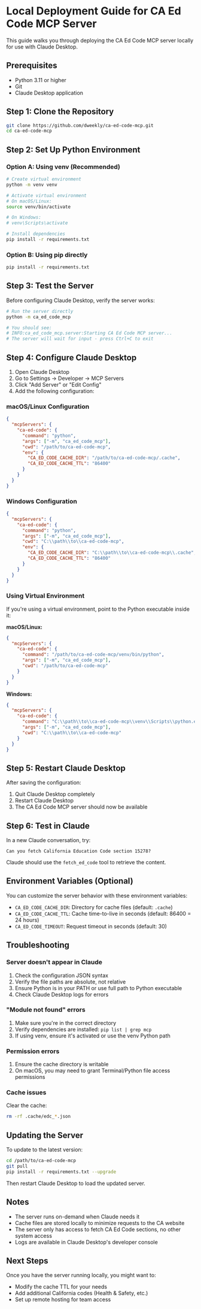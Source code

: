 # Local Deployment Guide for CA Ed Code MCP Server

This guide walks you through deploying the CA Ed Code MCP server locally for use with Claude Desktop.

## Prerequisites

- Python 3.11 or higher
- Git
- Claude Desktop application

## Step 1: Clone the Repository

```bash
git clone https://github.com/dweekly/ca-ed-code-mcp.git
cd ca-ed-code-mcp
```

## Step 2: Set Up Python Environment

### Option A: Using venv (Recommended)

```bash
# Create virtual environment
python -m venv venv

# Activate virtual environment
# On macOS/Linux:
source venv/bin/activate

# On Windows:
# venv\Scripts\activate

# Install dependencies
pip install -r requirements.txt
```

### Option B: Using pip directly

```bash
pip install -r requirements.txt
```

## Step 3: Test the Server

Before configuring Claude Desktop, verify the server works:

```bash
# Run the server directly
python -m ca_ed_code_mcp

# You should see:
# INFO:ca_ed_code_mcp.server:Starting CA Ed Code MCP server...
# The server will wait for input - press Ctrl+C to exit
```

## Step 4: Configure Claude Desktop

1. Open Claude Desktop
2. Go to Settings → Developer → MCP Servers
3. Click "Add Server" or "Edit Config"
4. Add the following configuration:

### macOS/Linux Configuration

```json
{
  "mcpServers": {
    "ca-ed-code": {
      "command": "python",
      "args": ["-m", "ca_ed_code_mcp"],
      "cwd": "/path/to/ca-ed-code-mcp",
      "env": {
        "CA_ED_CODE_CACHE_DIR": "/path/to/ca-ed-code-mcp/.cache",
        "CA_ED_CODE_CACHE_TTL": "86400"
      }
    }
  }
}
```

### Windows Configuration

```json
{
  "mcpServers": {
    "ca-ed-code": {
      "command": "python",
      "args": ["-m", "ca_ed_code_mcp"],
      "cwd": "C:\\path\\to\\ca-ed-code-mcp",
      "env": {
        "CA_ED_CODE_CACHE_DIR": "C:\\path\\to\\ca-ed-code-mcp\\.cache",
        "CA_ED_CODE_CACHE_TTL": "86400"
      }
    }
  }
}
```

### Using Virtual Environment

If you're using a virtual environment, point to the Python executable inside it:

**macOS/Linux:**
```json
{
  "mcpServers": {
    "ca-ed-code": {
      "command": "/path/to/ca-ed-code-mcp/venv/bin/python",
      "args": ["-m", "ca_ed_code_mcp"],
      "cwd": "/path/to/ca-ed-code-mcp"
    }
  }
}
```

**Windows:**
```json
{
  "mcpServers": {
    "ca-ed-code": {
      "command": "C:\\path\\to\\ca-ed-code-mcp\\venv\\Scripts\\python.exe",
      "args": ["-m", "ca_ed_code_mcp"],
      "cwd": "C:\\path\\to\\ca-ed-code-mcp"
    }
  }
}
```

## Step 5: Restart Claude Desktop

After saving the configuration:
1. Quit Claude Desktop completely
2. Restart Claude Desktop
3. The CA Ed Code MCP server should now be available

## Step 6: Test in Claude

In a new Claude conversation, try:

```
Can you fetch California Education Code section 15278?
```

Claude should use the `fetch_ed_code` tool to retrieve the content.

## Environment Variables (Optional)

You can customize the server behavior with these environment variables:

- `CA_ED_CODE_CACHE_DIR`: Directory for cache files (default: `.cache`)
- `CA_ED_CODE_CACHE_TTL`: Cache time-to-live in seconds (default: 86400 = 24 hours)
- `CA_ED_CODE_TIMEOUT`: Request timeout in seconds (default: 30)

## Troubleshooting

### Server doesn't appear in Claude

1. Check the configuration JSON syntax
2. Verify the file paths are absolute, not relative
3. Ensure Python is in your PATH or use full path to Python executable
4. Check Claude Desktop logs for errors

### "Module not found" errors

1. Make sure you're in the correct directory
2. Verify dependencies are installed: `pip list | grep mcp`
3. If using venv, ensure it's activated or use the venv Python path

### Permission errors

1. Ensure the cache directory is writable
2. On macOS, you may need to grant Terminal/Python file access permissions

### Cache issues

Clear the cache:
```bash
rm -rf .cache/edc_*.json
```

## Updating the Server

To update to the latest version:

```bash
cd /path/to/ca-ed-code-mcp
git pull
pip install -r requirements.txt --upgrade
```

Then restart Claude Desktop to load the updated server.

## Notes

- The server runs on-demand when Claude needs it
- Cache files are stored locally to minimize requests to the CA website
- The server only has access to fetch CA Ed Code sections, no other system access
- Logs are available in Claude Desktop's developer console

## Next Steps

Once you have the server running locally, you might want to:
- Modify the cache TTL for your needs
- Add additional California codes (Health & Safety, etc.)
- Set up remote hosting for team access